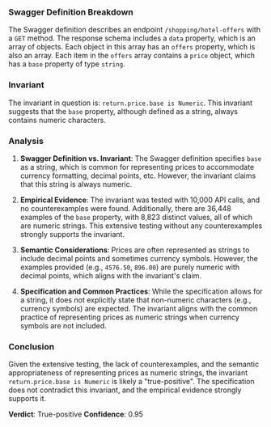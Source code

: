 ### Swagger Definition Breakdown
The Swagger definition describes an endpoint `/shopping/hotel-offers` with a `GET` method. The response schema includes a `data` property, which is an array of objects. Each object in this array has an `offers` property, which is also an array. Each item in the `offers` array contains a `price` object, which has a `base` property of type `string`.

### Invariant
The invariant in question is: `return.price.base is Numeric`. This invariant suggests that the `base` property, although defined as a string, always contains numeric characters.

### Analysis
1. **Swagger Definition vs. Invariant**: The Swagger definition specifies `base` as a string, which is common for representing prices to accommodate currency formatting, decimal points, etc. However, the invariant claims that this string is always numeric.

2. **Empirical Evidence**: The invariant was tested with 10,000 API calls, and no counterexamples were found. Additionally, there are 36,448 examples of the `base` property, with 8,823 distinct values, all of which are numeric strings. This extensive testing without any counterexamples strongly supports the invariant.

3. **Semantic Considerations**: Prices are often represented as strings to include decimal points and sometimes currency symbols. However, the examples provided (e.g., `4576.50`, `896.00`) are purely numeric with decimal points, which aligns with the invariant's claim.

4. **Specification and Common Practices**: While the specification allows for a string, it does not explicitly state that non-numeric characters (e.g., currency symbols) are expected. The invariant aligns with the common practice of representing prices as numeric strings when currency symbols are not included.

### Conclusion
Given the extensive testing, the lack of counterexamples, and the semantic appropriateness of representing prices as numeric strings, the invariant `return.price.base is Numeric` is likely a "true-positive". The specification does not contradict this invariant, and the empirical evidence strongly supports it.

**Verdict**: True-positive
**Confidence**: 0.95

